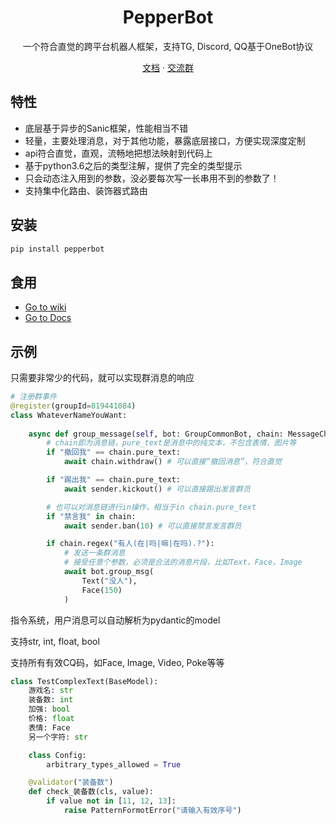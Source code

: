 <h1 align="center">PepperBot</h1>

<p align="center">一个符合直觉的跨平台机器人框架，支持TG, Discord, QQ基于OneBot协议</p>

<p align="center">
<a href="https://ssmjae.github.io/PepperBot/">文档</a> · 
<a href="https://jq.qq.com/?_wv=1027&k=EPhcRRib">交流群</a>
</p>

## 特性
- 底层基于异步的Sanic框架，性能相当不错
- 轻量，主要处理消息，对于其他功能，暴露底层接口，方便实现深度定制
- api符合直觉，直观，流畅地把想法映射到代码上
- 基于python3.6之后的类型注解，提供了完全的类型提示
- 只会动态注入用到的参数，没必要每次写一长串用不到的参数了！
- 支持集中化路由、装饰器式路由

## 安装
```bash
pip install pepperbot
```
## 食用
- [Go to wiki](https://github.com/SSmJaE/PepperBot/wiki)
- [Go to Docs](https://ssmjae.github.io/PepperBot/)

## 示例
只需要非常少的代码，就可以实现群消息的响应
```py
# 注册群事件
@register(groupId=819441084)
class WhateverNameYouWant:
    
    async def group_message(self, bot: GroupCommonBot, chain: MessageChain, sender: Sender):
        # chain即为消息链，pure_text是消息中的纯文本，不包含表情、图片等
        if "撤回我" == chain.pure_text:
            await chain.withdraw() # 可以直接“撤回消息”，符合直觉

        if "踢出我" == chain.pure_text:
            await sender.kickout() # 可以直接踢出发言群员

        # 也可以对消息链进行in操作，相当于in chain.pure_text
        if "禁言我" in chain:
            await sender.ban(10) # 可以直接禁言发言群员

        if chain.regex("有人(在|吗|嘛|在吗).?"):
            # 发送一条群消息
            # 接受任意个参数，必须是合法的消息片段，比如Text，Face，Image
            await bot.group_msg( 
                Text("没人"),
                Face(150)
            )
```

指令系统，用户消息可以自动解析为pydantic的model

支持str, int, float, bool

支持所有有效CQ码，如Face, Image, Video, Poke等等
```py
class TestComplexText(BaseModel):
    游戏名: str
    装备数: int
    加强: bool
    价格: float
    表情: Face
    另一个字符: str

    class Config:
        arbitrary_types_allowed = True

    @validator("装备数")
    def check_装备数(cls, value):
        if value not in [11, 12, 13]:
            raise PatternFormotError("请输入有效序号")
```